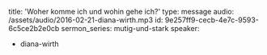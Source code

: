 title: 'Woher komme ich und wohin gehe ich?'
type: message
audio: /assets/audio/2016-02-21-diana-wirth.mp3
id: 9e257ff9-cecb-4e7c-9593-6c5ce2b2e0cb
sermon_series: mutig-und-stark
speaker:
  - diana-wirth
